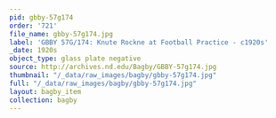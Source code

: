 ```yaml
---
pid: gbby-57g174
order: '721'
file_name: gbby-57g174.jpg
label: 'GBBY 57G/174: Knute Rockne at Football Practice - c1920s'
_date: 1920s
object_type: glass plate negative
source: http://archives.nd.edu/Bagby/GBBY-57g174.jpg
thumbnail: "/_data/raw_images/bagby/gbby-57g174.jpg"
full: "/_data/raw_images/bagby/gbby-57g174.jpg"
layout: bagby_item
collection: bagby
---
```

